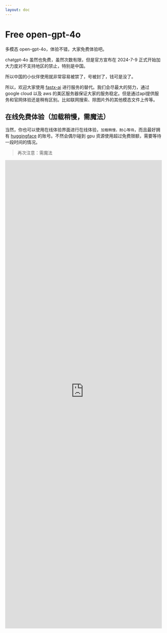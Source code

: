 ```yaml
---
layout: doc
---
```


# Free open-gpt-4o

多模态 open-gpt-4o，体验不错，大家免费体验吧。

chatgpt-4o 虽然也免费，虽然次数有限，但是官方宣布在 2024-7-9 正式开始加大力度对不支持地区的禁止，特别是中国。

所以中国的小伙伴使用就非常容易被禁了，号被封了，钱可是没了。

所以，欢迎大家使用 [fastx-ai](https://fastx-ai.com) 进行服务的替代。我们会尽最大的努力，通过 google cloud 以及 aws 的美区服务器保证大家的服务稳定。但是通过api提供服务和官网体验还是稍有区别。比如联网搜索、除图片外的其他模态文件上传等。

## 在线免费体验（加载稍慢，需魔法）

当然，你也可以使用在线体验界面进行在线体验，`加载稍慢，耐心等待`，而且最好拥有 [huggingface](https://huggingface.co/) 的账号。不然会偶尔碰到 gpu 资源使用超过免费限额，需要等待一段时间的情况。

> 再次注意：需魔法

<iframe
	src="https://kingnish-opengpt-4o.hf.space"
	frameborder="0"
	width="100%"
	height="1500"
></iframe>